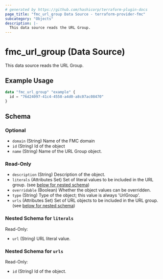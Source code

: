 ```yaml
---
# generated by https://github.com/hashicorp/terraform-plugin-docs
page_title: "fmc_url_group Data Source - terraform-provider-fmc"
subcategory: "Objects"
description: |-
  This data source reads the URL Group.
---
```


# fmc_url_group (Data Source)

This data source reads the URL Group.

## Example Usage

```terraform
data "fmc_url_group" "example" {
  id = "76d24097-41c4-4558-a4d0-a8c07ac08470"
}
```

<!-- schema generated by tfplugindocs -->
## Schema

### Optional

- `domain` (String) Name of the FMC domain
- `id` (String) Id of the object
- `name` (String) Name of the URL Group object.

### Read-Only

- `description` (String) Description of the object.
- `literals` (Attributes Set) Set of literal values to be included in the URL group. (see [below for nested schema](#nestedatt--literals))
- `overridable` (Boolean) Whether the object values can be overridden.
- `type` (String) Type of the object; this value is always 'UrlGroup'.
- `urls` (Attributes Set) Set of URL objects to be included in the URL group. (see [below for nested schema](#nestedatt--urls))

<a id="nestedatt--literals"></a>
### Nested Schema for `literals`

Read-Only:

- `url` (String) URL literal value.


<a id="nestedatt--urls"></a>
### Nested Schema for `urls`

Read-Only:

- `id` (String) Id of the object.
